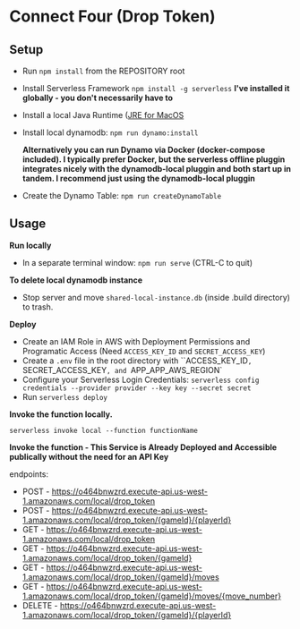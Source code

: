 # Connect Four (Drop Token)

## Setup

- Run `npm install` from the REPOSITORY root
- Install Serverless Framework `npm install -g serverless` **I've installed it globally - you don't necessarily have to**
- Install a local Java Runtime ([JRE for MacOS](https://docs.oracle.com/javase/9/install/installation-jdk-and-jre-macos.htm)
- Install local dynamodb: `npm run dynamo:install`

  **Alternatively you can run Dynamo via Docker (docker-compose included). I typically prefer Docker, but the serverless offline pluggin integrates nicely with the dynamodb-local pluggin and both start up in tandem. I recommend just using the dynamodb-local pluggin**

- Create the Dynamo Table: `npm run createDynamoTable`

## Usage

**Run locally**

- In a separate terminal window: `npm run serve` (CTRL-C to quit)

**To delete local dynamodb instance**

- Stop server and move `shared-local-instance.db` (inside .build directory) to trash.

**Deploy**

- Create an IAM Role in AWS with Deployment Permissions and Programatic Access (Need `ACCESS_KEY_ID` and `SECRET_ACCESS_KEY`)
- Create a `.env` file in the root directory with ``ACCESS_KEY_ID`, `SECRET_ACCESS_KEY`, and `APP_APP_AWS_REGION`
- Configure your Serverless Login Credentials: `serverless config credentials --provider provider --key key --secret secret`
- Run `serverless deploy`

**Invoke the function locally.**

```
serverless invoke local --function functionName
```

**Invoke the function - This Service is Already Deployed and Accessible publically without the need for an API Key**

endpoints:

- POST - https://o464bnwzrd.execute-api.us-west-1.amazonaws.com/local/drop_token
- POST - https://o464bnwzrd.execute-api.us-west-1.amazonaws.com/local/drop_token/{gameId}/{playerId}
- GET - https://o464bnwzrd.execute-api.us-west-1.amazonaws.com/local/drop_token
- GET - https://o464bnwzrd.execute-api.us-west-1.amazonaws.com/local/drop_token/{gameId}
- GET - https://o464bnwzrd.execute-api.us-west-1.amazonaws.com/local/drop_token/{gameId}/moves
- GET - https://o464bnwzrd.execute-api.us-west-1.amazonaws.com/local/drop_token/{gameId}/moves/{move_number}
- DELETE - https://o464bnwzrd.execute-api.us-west-1.amazonaws.com/local/drop_token/{gameId}/{playerId}
